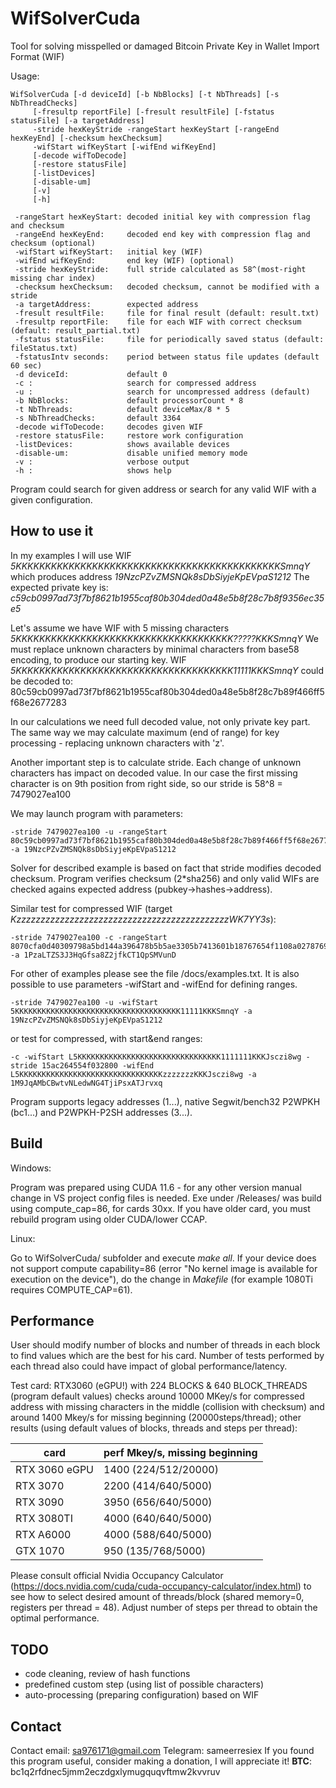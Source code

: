 # WifSolverCuda
Tool for solving misspelled or damaged Bitcoin Private Key in Wallet Import Format (WIF)

Usage:

    WifSolverCuda [-d deviceId] [-b NbBlocks] [-t NbThreads] [-s NbThreadChecks]
         [-fresultp reportFile] [-fresult resultFile] [-fstatus statusFile] [-a targetAddress]
         -stride hexKeyStride -rangeStart hexKeyStart [-rangeEnd hexKeyEnd] [-checksum hexChecksum] 
         -wifStart wifKeyStart [-wifEnd wifKeyEnd]
         [-decode wifToDecode]
         [-restore statusFile]
         [-listDevices] 
         [-disable-um]
         [-v]
         [-h]

     -rangeStart hexKeyStart: decoded initial key with compression flag and checksum
     -rangeEnd hexKeyEnd:     decoded end key with compression flag and checksum (optional)
     -wifStart wifKeyStart:   initial key (WIF)
     -wifEnd wifKeyEnd:       end key (WIF) (optional)
     -stride hexKeyStride:    full stride calculated as 58^(most-right missing char index)
	 -checksum hexChecksum:   decoded checksum, cannot be modified with a stride
	 -a targetAddress:        expected address
     -fresult resultFile:     file for final result (default: result.txt)
     -fresultp reportFile:    file for each WIF with correct checksum (default: result_partial.txt)
     -fstatus statusFile:     file for periodically saved status (default: fileStatus.txt)
     -fstatusIntv seconds:    period between status file updates (default 60 sec)
	 -d deviceId:             default 0
     -c :                     search for compressed address
     -u :                     search for uncompressed address (default)     
     -b NbBlocks:             default processorCount * 8
     -t NbThreads:            default deviceMax/8 * 5
     -s NbThreadChecks:       default 3364
     -decode wifToDecode:     decodes given WIF
     -restore statusFile:     restore work configuration
     -listDevices:            shows available devices
     -disable-um:             disable unified memory mode
     -v :                     verbose output
     -h :                     shows help
     

Program could search for given address or search for any valid WIF with a given configuration. 
 
How to use it
-------------

In my examples I will use WIF _5KKKKKKKKKKKKKKKKKKKKKKKKKKKKKKKKKKKKKKKKKKKKKSmnqY_
which produces address _19NzcPZvZMSNQk8sDbSiyjeKpEVpaS1212_
The expected private key is: _c59cb0997ad73f7bf8621b1955caf80b304ded0a48e5b8f28c7b8f9356ec35e5_
    
Let's assume we have WIF with 5 missing characters _5KKKKKKKKKKKKKKKKKKKKKKKKKKKKKKKKKKKKK?????KKKSmnqY_
We must replace unknown characters by minimal characters from base58 encoding, to produce our starting key.
WIF _5KKKKKKKKKKKKKKKKKKKKKKKKKKKKKKKKKKKKK11111KKKSmnqY_ could be decoded to:
80c59cb0997ad73f7bf8621b1955caf80b304ded0a48e5b8f28c7b89f466ff5f68e2677283

In our calculations we need full decoded value, not only private key part.
The same way we may calculate maximum (end of range) for key processing - replacing unknown characters with 'z'.

Another important step is to calculate stride. Each change of unknown characters has impact on decoded value.
In our case the first missing character is on 9th position from right side, so our stride is
58^8 = 7479027ea100

We may launch program with parameters:

    -stride 7479027ea100 -u -rangeStart 80c59cb0997ad73f7bf8621b1955caf80b304ded0a48e5b8f28c7b89f466ff5f68e2677283  -a 19NzcPZvZMSNQk8sDbSiyjeKpEVpaS1212

Solver for described example is based on fact that stride modifies decoded checksum. Program verifies checksum (2*sha256) and only valid WIFs are checked agains expected address (pubkey->hashes->address).
    
Similar test for compressed WIF (target _KzzzzzzzzzzzzzzzzzzzzzzzzzzzzzzzzzzzzzzzzzzzzWK7YY3s_):

    -stride 7479027ea100 -c -rangeStart 8070cfa0d40309798a5bd144a396478b5b5ae3305b7413601b18767654f1108a02787692623a  -a 1PzaLTZS3J3HqGfsa8Z2jfkCT1QpSMVunD
   
For other of examples please see the file /docs/examples.txt. 
It is also possible to use parameters -wifStart and -wifEnd for defining ranges.    
    
    -stride 7479027ea100 -u -wifStart 5KKKKKKKKKKKKKKKKKKKKKKKKKKKKKKKKKKKKK11111KKKSmnqY -a 19NzcPZvZMSNQk8sDbSiyjeKpEVpaS1212
   
or test for compressed, with start&end ranges:
    
    -c -wifStart L5KKKKKKKKKKKKKKKKKKKKKKKKKKKKKKKK1111111KKKJsczi8wg -stride 15ac264554f032800 -wifEnd L5KKKKKKKKKKKKKKKKKKKKKKKKKKKKKKKKzzzzzzzKKKJsczi8wg -a 1M9JqAMbCBwtvNLedwNG4TjiPsxATJrvxq
   


Program supports legacy addresses (1...), native Segwit/bench32 P2WPKH (bc1...) and P2WPKH-P2SH addresses (3...).
        
Build
-----
Windows:

Program was prepared using CUDA 11.6 - for any other version manual change in VS project config files is needed. Exe under /Releases/ was build using compute_cap=86, for cards 30xx. If you have older card, you must rebuild program using older CUDA/lower CCAP.

Linux:

Go to WifSolverCuda/ subfolder and execute _make all_. If your device does not support compute capability=86 (error "No kernel image is available for execution on the device"), do the change in _Makefile_ (for example 1080Ti requires COMPUTE_CAP=61).


Performance
-----------
User should modify number of blocks and number of threads in each block to find values which are the best for his card. Number of tests performed by each thread also could have impact of global performance/latency.  

Test card: RTX3060 (eGPU!) with 224 BLOCKS & 640 BLOCK_THREADS (program default values) checks around 10000 MKey/s for compressed address with missing characters in the middle (collision with checksum) and around 1400 Mkey/s for missing beginning (20000steps/thread); other results (using default values of blocks, threads and steps per thread):

| card          | perf Mkey/s, missing beginning
|---------------|---------------------|
| RTX 3060 eGPU | 1400 (224/512/20000)|
| RTX 3070      | 2200 (414/640/5000) |
| RTX 3090      | 3950 (656/640/5000) |
| RTX 3080TI    | 4000 (640/640/5000) |
| RTX A6000     | 4000 (588/640/5000) |
| GTX 1070      | 950  (135/768/5000) |

Please consult official Nvidia Occupancy Calculator (https://docs.nvidia.com/cuda/cuda-occupancy-calculator/index.html) to see how to select desired amount of threads/block (shared memory=0, registers per thread = 48). Adjust number of steps per thread to obtain the optimal performance.
       
TODO
----
* code cleaning, review of hash functions
* predefined custom step (using list of possible characters)
* auto-processing (preparing configuration) based on WIF

Contact
-------
Contact email: sa976171@gmail.com
Telegram: sameerresiex
If you found this program useful, consider making a donation, I will appreciate it! 
**BTC**: bc1q2rfdnec5jmm2eczdgxlymugquqvftmw2kvvruv

